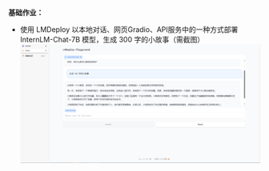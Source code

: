 **基础作业：**

* 使用 LMDeploy 以本地对话、网页Gradio、API服务中的一种方式部署 InternLM-Chat-7B 模型，生成 300 字的小故事（需截图）
![image](assets/image-20240124144144-s3ojn2a.png)


